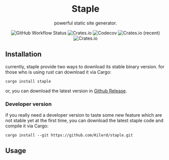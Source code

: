 <div align="center">
    <h1>Staple</h1>
    <p>powerful static site generator.</p>
    <img alt="GitHub Workflow Status" src="https://img.shields.io/github/workflow/status/kilerd/staple/Develop%20Build"> <img alt="Crates.io" src="https://img.shields.io/crates/v/staple"> <img alt="Codecov" src="https://img.shields.io/codecov/c/github/kilerd/staple"> <img alt="Crates.io (recent)" src="https://img.shields.io/crates/dr/staple"><img alt="Crates.io" src="https://img.shields.io/crates/l/staple">
</div>

## Installation
currently, staple provide two ways to download its stable binary version. for those who is using rust can download it via Cargo:
```shell script
cargo install staple
```

or, you can download the latest version in [Github Release](https://github.com/Kilerd/staple/releases).
### Developer version
if you really need a developer version to taste some new feature which are not stable yet at the first time, you can download the latest staple code and compile it via Cargo:
```shell script
cargo install --git https://github.com/Kilerd/staple.git
```

## Usage
